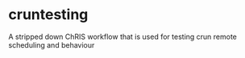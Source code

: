 cruntesting
===========

A stripped down ChRIS workflow that is used for testing crun remote scheduling and behaviour
